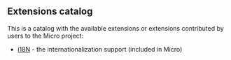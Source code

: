 ## Extensions catalog

This is a catalog with the available extensions or extensions contributed by users to the Micro project:

 - [i18N](/internationalization.md) - the internationalization support (included in Micro)
